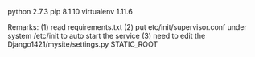python 2.7.3
pip 8.1.10
virtualenv 1.11.6


Remarks:
(1) read requirements.txt
(2) put etc/init/supervisor.conf under system /etc/init to auto start the service
(3) need to edit the Django1421/mysite/settings.py STATIC_ROOT
